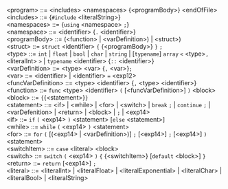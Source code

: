 
\<program> ::= \<includes> \<namespaces> {\<programBody>} \<endOfFile>  
\<includes> ::= {`#include` \<literalString>}  
\<namespaces> ::= {`using` \<namespace> `;`}  
\<namespace> ::= \<identifier> {`.` \<identifier>}  
\<programBody> ::= (\<function> | \<varDefinition>) | \<struct>)  
\<struct> ::= `struct` \<identifier> `{` {\<programBody>} `}` `;`  
\<type> ::= `int` | `float` | `bool` | `char` | `string` | \[`typename`] `array` `<` \<type>`,` \<literalInt> `>` | `typename` \<identifier> {`::` \<identifier>}  
\<varDefinition> ::= \<type> \<var> {`,`  \<var>}`;`  
\<var> ::= \<identifier> | \<identifier> `=` \<exp12>  
\<funcVarDefinition> ::= \<type> \<identifier> {`,` \<type> \<identifier>}  
\<function> ::= `func` \<type> \<identifier> `(` \[\<funcVarDefinition>] `)` \<block>  
\<block> ::= `{`{\<statement>}`}`  
\<statement> ::= \<if> | \<while> | \<for> | \<switch> | `break` `;` | `continue` `;` | \<varDefenition> | \<return> | \<block> | `;` | \<exp14>  
\<if> ::= `if` `(` \<exp14> `)` \<statement> \[`else` \<statement>]  
\<while> ::= `while` `(` \<exp14> `)` \<statement>  
\<for> ::= `for` `(` \[(\<exp14> | \<varDefinition>)] `;` \[\<exp14>] `;` \[\<exp14>] `)` \<statement>  
\<switchItem> ::= `case` \<literal> \<block>  
\<switch> ::= `switch` `(` \<exp14> `)` `{` {\<switchItem>} \[`default` \<block>] `}`  
\<return> ::= `return` \[\<exp14>] `;`  
\<literal> ::= \<literalInt> | \<literalFloat> | \<literalExponential> | \<literalChar> | \<literalBool> | \<literalString>  